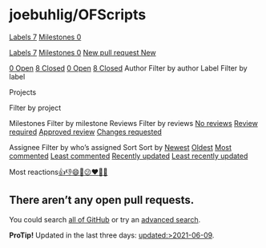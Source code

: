 # joebuhlig/OFScripts

 [Labels 7](https://github.com/joebuhlig/OFScripts/labels) [Milestones 0](https://github.com/joebuhlig/OFScripts/milestones)

 [Labels 7](https://github.com/joebuhlig/OFScripts/labels) [Milestones 0](https://github.com/joebuhlig/OFScripts/milestones) [New pull request New](https://github.com/joebuhlig/OFScripts/compare)

 [0 Open](https://github.com/joebuhlig/OFScripts/issues?q=is%3Aopen+is%3Apr) [8 Closed](https://github.com/joebuhlig/OFScripts/issues?q=is%3Apr+is%3Aclosed) [0 Open](https://github.com/joebuhlig/OFScripts/issues?q=is%3Aopen+is%3Apr) [8 Closed](https://github.com/joebuhlig/OFScripts/issues?q=is%3Apr+is%3Aclosed) Author Filter by author Label Filter by label

 Projects

 Filter by project

 Milestones Filter by milestone Reviews Filter by reviews [No reviews](https://github.com/joebuhlig/OFScripts/issues?q=is%3Apr+is%3Aopen+review%3Anone) [Review required](https://github.com/joebuhlig/OFScripts/issues?q=is%3Apr+is%3Aopen+review%3Arequired) [Approved review](https://github.com/joebuhlig/OFScripts/issues?q=is%3Apr+is%3Aopen+review%3Aapproved) [Changes requested](https://github.com/joebuhlig/OFScripts/issues?q=is%3Apr+is%3Aopen+review%3Achanges-requested)

 Assignee Filter by who’s assigned Sort Sort by [Newest](https://github.com/joebuhlig/OFScripts/issues?q=is%3Aopen+is%3Apr) [Oldest](https://github.com/joebuhlig/OFScripts/issues?q=is%3Apr+is%3Aopen+sort%3Acreated-asc) [Most commented](https://github.com/joebuhlig/OFScripts/issues?q=is%3Apr+is%3Aopen+sort%3Acomments-desc) [Least commented](https://github.com/joebuhlig/OFScripts/issues?q=is%3Apr+is%3Aopen+sort%3Acomments-asc) [Recently updated](https://github.com/joebuhlig/OFScripts/issues?q=is%3Apr+is%3Aopen+sort%3Aupdated-desc) [Least recently updated](https://github.com/joebuhlig/OFScripts/issues?q=is%3Apr+is%3Aopen+sort%3Aupdated-asc)

Most reactions[👍](https://github.com/joebuhlig/OFScripts/issues?q=is%3Apr+is%3Aopen+sort%3Areactions-%2B1-desc)[👎](https://github.com/joebuhlig/OFScripts/issues?q=is%3Apr+is%3Aopen+sort%3Areactions--1-desc)[😄](https://github.com/joebuhlig/OFScripts/issues?q=is%3Apr+is%3Aopen+sort%3Areactions-smile-desc)[🎉](https://github.com/joebuhlig/OFScripts/issues?q=is%3Apr+is%3Aopen+sort%3Areactions-tada-desc)[😕](https://github.com/joebuhlig/OFScripts/issues?q=is%3Apr+is%3Aopen+sort%3Areactions-thinking_face-desc)[❤️](https://github.com/joebuhlig/OFScripts/issues?q=is%3Apr+is%3Aopen+sort%3Areactions-heart-desc)[🚀](https://github.com/joebuhlig/OFScripts/issues?q=is%3Apr+is%3Aopen+sort%3Areactions-rocket-desc)[👀](https://github.com/joebuhlig/OFScripts/issues?q=is%3Apr+is%3Aopen+sort%3Areactions-eyes-desc)

## There aren’t any open pull requests.

You could search [all of GitHub](https://github.com/search) or try an [advanced search](https://github.com/search/advanced).

**ProTip!** Updated in the last three days: [updated:&gt;2021-06-09](https://github.com/joebuhlig/OFScripts/issues?q=is%3Apr+is%3Aopen+updated%3A%3E2021-06-09).

